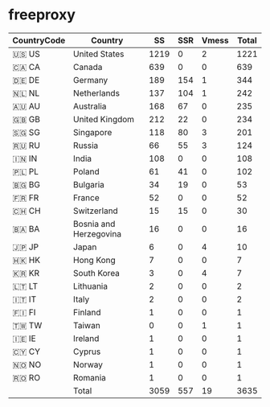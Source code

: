 # freeproxy

|CountryCode|Country|SS|SSR|Vmess|Total|
|  ----  | ----  |  ----  | ----  |  ----  | ----  |
|🇺🇸 US|United States|1219|0|2|1221|
|🇨🇦 CA|Canada|639|0|0|639|
|🇩🇪 DE|Germany|189|154|1|344|
|🇳🇱 NL|Netherlands|137|104|1|242|
|🇦🇺 AU|Australia|168|67|0|235|
|🇬🇧 GB|United Kingdom|212|22|0|234|
|🇸🇬 SG|Singapore|118|80|3|201|
|🇷🇺 RU|Russia|66|55|3|124|
|🇮🇳 IN|India|108|0|0|108|
|🇵🇱 PL|Poland|61|41|0|102|
|🇧🇬 BG|Bulgaria|34|19|0|53|
|🇫🇷 FR|France|52|0|0|52|
|🇨🇭 CH|Switzerland|15|15|0|30|
|🇧🇦 BA|Bosnia and Herzegovina|16|0|0|16|
|🇯🇵 JP|Japan|6|0|4|10|
|🇭🇰 HK|Hong Kong|7|0|0|7|
|🇰🇷 KR|South Korea|3|0|4|7|
|🇱🇹 LT|Lithuania|2|0|0|2|
|🇮🇹 IT|Italy|2|0|0|2|
|🇫🇮 FI|Finland|1|0|0|1|
|🇹🇼 TW|Taiwan|0|0|1|1|
|🇮🇪 IE|Ireland|1|0|0|1|
|🇨🇾 CY|Cyprus|1|0|0|1|
|🇳🇴 NO|Norway|1|0|0|1|
|🇷🇴 RO|Romania|1|0|0|1|
||Total|3059|557|19|3635|
